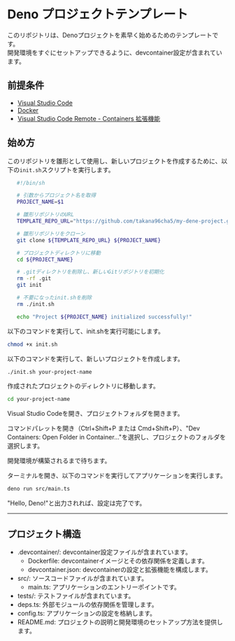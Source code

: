 # Deno プロジェクトテンプレート

このリポジトリは、Denoプロジェクトを素早く始めるためのテンプレートです。\
開発環境をすぐにセットアップできるように、devcontainer設定が含まれています。

## 前提条件

- [Visual Studio Code](https://code.visualstudio.com/)
- [Docker](https://www.docker.com/)
- [Visual Studio Code Remote - Containers 拡張機能](https://marketplace.visualstudio.com/items?itemName=ms-vscode-remote.remote-containers)

## 始め方

このリポジトリを雛形として使用し、新しいプロジェクトを作成するために、以下の`init.sh`スクリプトを実行します。

```bash
   #!/bin/sh

   # 引数からプロジェクト名を取得
   PROJECT_NAME=$1

   # 雛形リポジトリのURL
   TEMPLATE_REPO_URL="https://github.com/takana96cha5/my-dene-project.git"

   # 雛形リポジトリをクローン
   git clone ${TEMPLATE_REPO_URL} ${PROJECT_NAME}

   # プロジェクトディレクトリに移動
   cd ${PROJECT_NAME}

   # .gitディレクトリを削除し、新しいGitリポジトリを初期化
   rm -rf .git
   git init

   # 不要になったinit.shを削除
   rm ./init.sh

   echo "Project ${PROJECT_NAME} initialized successfully!"
```

以下のコマンドを実行して、init.shを実行可能にします。

```bash
chmod +x init.sh
```

以下のコマンドを実行して、新しいプロジェクトを作成します。

```bash
./init.sh your-project-name
```

作成されたプロジェクトのディレクトリに移動します。

```bash
cd your-project-name
```

Visual Studio Codeを開き、プロジェクトフォルダを開きます。

コマンドパレットを開き（Ctrl+Shift+P または Cmd+Shift+P）、"Dev Containers: Open
Folder in Container..."を選択し、プロジェクトのフォルダを選択します。

開発環境が構築されるまで待ちます。

ターミナルを開き、以下のコマンドを実行してアプリケーションを実行します。

```bash
deno run src/main.ts
```

"Hello, Deno!"と出力されれば、設定は完了です。

---

## プロジェクト構造

- .devcontainer/: devcontainer設定ファイルが含まれています。
  - Dockerfile: devcontainerイメージとその依存関係を定義します。
  - devcontainer.json: devcontainerの設定と拡張機能を構成します。
- src/: ソースコードファイルが含まれています。
  - main.ts: アプリケーションのエントリーポイントです。
- tests/: テストファイルが含まれています。
- deps.ts: 外部モジュールの依存関係を管理します。
- config.ts: アプリケーションの設定を格納します。
- README.md: プロジェクトの説明と開発環境のセットアップ方法を提供します。
